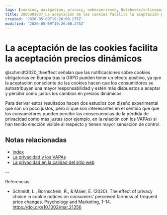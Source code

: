 ```yaml
---
tags: [cookies, navigation, privacy, webexperience, Notebooks/onlinepurchase]
title: 2005091937_La aceptación de las cookies facilita la aceptación precios dinámicos
created: '2020-05-09T19:26:00.275Z'
modified: '2020-05-09T19:26:00.275Z'
---
```


# La aceptación de las cookies facilita la aceptación precios dinámicos

@schmidt2020_theeffect señalan que las notificaciones sobre cookies obligatorias en Europa tras la GRPD pueden tener un efecto positivo, ya que la aceptación consciente de las cookies hacen que los consumidores se autoatribuyan una mayor responsabilidad y estén más dispuestos a aceptar y percibir como justos los cambios en precios dinámicos.

Para derivar estos resultados hacen dos estudios con diseño experimental que son un poco justos, pero sí que son interesantes en el sentido que que los consumidores pueden percibir las consecuencias de la pérdida de privacidad como más justas (por ejemplo, en la relación con los VAPAs) si han tenido elección visible al respecto y tienen mayor sensación de control.

## Notas relacionadas

- [Index](_2003101705_index.md)
- [La privacidad y los VAPAs](2004170957_laprivacidadylosVAPAS.md)
- [La privacidad en la calidad del sitio web](2004201800_etailQ_web_site_quality.md)

--

Referencias

- Schmidt, L., Bornschein, R., & Maier, E. (2020). The effect of privacy choice in cookie notices on consumers’ perceived fairness of frequent price changes. Psychology and Marketing, 1–14. https://doi.org/10.1002/mar.21356
